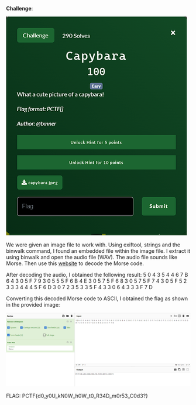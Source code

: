**Challenge**:

![Alt text](image.png)

We were given an image file to work with. Using exiftool, strings and the binwalk command, I found an embedded file within the image file. I extract it using binwalk and open the audio file (WAV). The audio file sounds like Morse. Then use this [website](https://morsecode.world/international/decoder/audio-decoder-adaptive.html) to decode the Morse code.

After decoding the audio, I obtained the following result:
5 0 4 3 5 4 4 6 7 B 6 4 3 0 5 F 7 9 3 0 5 5 5 F 6 B 4 E 3 0 5 7 5 F 6 8 3 0 5 7 5 F 7 4 3 0 5 F 5 2 3 3 3 4 4 4 5 F 6 D 3 0 7 2 3 5 3 3 5 F 4 3 3 0 6 4 3 3 3 F 7 D

Converting this decoded Morse code to ASCII, I obtained the flag as shown in the provided image:

![Alt text](image-1.png)

FLAG: PCTF{d0_y0U_kN0W_h0W_t0_R34D_m0r53_C0d3?}